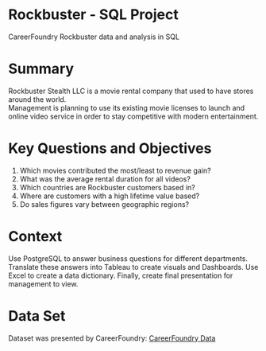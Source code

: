 # Rockbuster - SQL Project
CareerFoundry Rockbuster data and analysis in SQL

# Summary
Rockbuster Stealth LLC is a movie rental company that used to have stores around the world.  
Management is planning to use its existing movie licenses to launch and online video service in order to stay competitive with modern entertainment.

# Key Questions and Objectives
1) Which movies contributed the most/least to revenue gain?
2) What was the average rental duration for all videos?
3) Which countries are Rockbuster customers based in?
4) Where are customers with a high lifetime value based?
5) Do sales figures vary between geographic regions?

# Context
Use PostgreSQL to answer business questions for different departments.  
Translate these answers into Tableau to create visuals and Dashboards.
Use Excel to create a data dictionary.
Finally, create final presentation for management to view.

# Data Set
Dataset was presented by CareerFoundry:
[CareerFoundry Data](https://drive.google.com/file/d/1hVzBWz5ORRbI37HA8p5tAiuZyMOe66yI/view)
